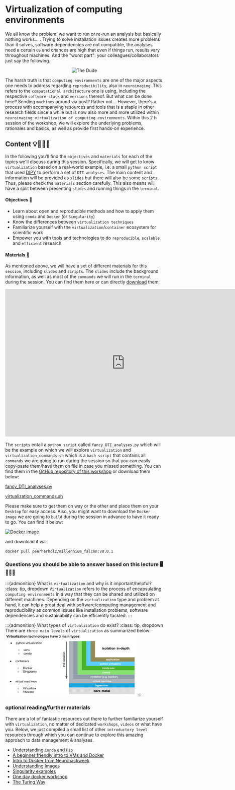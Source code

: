 # Virtualization of computing environments

We all know the problem: we want to run or re-run an analysis but basically nothing works... . Trying to solve installation issues creates more problems than it solves, software dependencies are not compatible, the analyses need a certain `OS` and chances are high that even if things run, results vary throughout machines. And the "worst part": your colleagues/collaborators just say the following.

<center>
<img src="https://memegenerator.net/img/instances/65914940.jpg" alt="The Dude" style="height: 200px;">
</center>

The harsh truth is that `computing environments` are one of the major aspects one needs to address regarding `reproducibility`, also in `neuroimaging`. This refers to the `computational architecture` one is using, including the respective `software stack` and `versions` thereof. But what can be done here? Sending `machines` around via post? Rather not... However, there's a process with accompanying resources and tools that is a staple in other research fields since a while but is now also more and more utilized within `neuroimaging`: `virtualization of computing environments`. Within this 2 h session of the workshop, we will explore the underlying problems, rationales and basics, as well as provide first hands-on experience. 

## Content 💡👩🏽‍🏫  

In the following you'll find the `objectives` and `materials` for each of the topics we'll discuss during this session. Specifically, we will get to know `virtualization` based on a real-world example, i.e. a small `python script` that used [DIPY]() to perform a set of `DTI analyses`. The main content and information will be provided as `slides` but there will also be some `scripts`. Thus, please check the `materials` section carefully. This also means will have a split between presenting `slides` and running things in the `terminal`.    

#### Objectives 📍
- Learn about open and reproducible methods and how to apply them using `conda` and `Docker` (or `Singularity`)
- Know the differences between `virtualization techniques`
- Familiarize yourself with the `virtualization`/`container` ecosystem for scientific work
- Empower you with tools and technologies to do `reproducible`, `scalable` and `efficient` research


#### Materials 📓

As mentioned above, we will have a set of different materials for this `session`, including `slides` and `scripts`. The `slides` include the background information, as well as most of the `commands` we will run in the `terminal` during the session. You can find them here or can directly [download](https://docs.google.com/presentation/d/13Wq8LFcnRaLWkRRsVnbP_-CuZKdVMTqnVT9AZ3JGAH0/present?usp=sharing) them:

<iframe src="https://docs.google.com/presentation/d/e/2PACX-1vSFdOfErZwUlLALrpvYAoisxjmX46Sk_WlJsBMgnUgyyCHkjGfG8m0IeeUk3dNZxuUnh5wAArmiiuL3/embed?start=false&loop=false&delayms=3000" frameborder="0" width="760" height="469" allowfullscreen="true" mozallowfullscreen="true" webkitallowfullscreen="true"></iframe>

The `scripts` entail a `python script` called `fancy_DTI_analyses.py` which will be the example on which we will explore `virtualization` and `virtualization_commands.sh` which is a `bash script` that contains all `commands` we are going to run during the session so that you can easily copy-paste them/have them on file in case you missed something. You can find them in the [GitHub repository of this workshop](https://github.com/ReproNim/DGPA_workshop_2022/tree/main/workshop/basics/scripts_virtualization) or download them below:

[fancy_DTI_analyses.py]()

[virtualization_commands.sh]()

Please make sure to get them on way or the other and place them on your `Desktop` for easy access. Also, you might want to download the `Docker image` we are going to `build` during the session in advance to have it ready to go. You can find it below:

[![Docker image](https://img.shields.io/docker/pulls/peerherholz/millennium_falcon)](https://hub.docker.com/r/peerherholz/millennium_falcon)

and download it via:

```
docker pull peerherholz/millennium_falcon:v0.0.1
```

### Questions you should be able to answer based on this lecture 🖥️✍🏽📖

:::{admonition} What is `virtualization` and why is it important/helpful?
:class: tip, dropdown
`Virtualization` refers to the process of encapsulating `computing environments` in a way that they can be shared and utilized on different machines. Depending on the `virtualization` type and problem at hand, it can help a great deal with software/computing management and reproducibility as common issues like installation problems, software dependencies and sustainability can be efficiently tackled.
:::

:::{admonition} What types of `virtualization` do exist?
:class: tip, dropdown
There are `three main levels` of `virtualization` as summarized below:
<img src="https://raw.githubusercontent.com/ReproNim/DGPA_workshop_2022/main/workshop/static/virtualization_levels.png" alt="Virtualization Levels" style="height: 200px;">
:::


### optional reading/further materials

There are a lot of fantastic resources out there to further familiarize yourself with `virtualization`, no matter of dedicated `workshops`, `videos` or what have you. Below, we just compiled a small list of other `introductory level` resources through which you can continue to explore this amazing approach to data management & analyses.

- [Understanding `Conda` and `Pip`](https://www.anaconda.com/blog/understanding-conda-and-pip)
- [A beginner friendly intro to VMs and Docker](https://www.freecodecamp.org/news/a-beginner-friendly-introduction-to-containers-vms-and-docker-79a9e3e119b/#.3giab6wvo)
- [Intro to Docker from Neurohackweek](https://neurohackweek.github.io/docker-for-scientists/)
- [Understanding Images](https://code.tutsplus.com/tutorials/docker-from-the-ground-up-understanding-images--cms-28165)
- [Singularity examples](http://singularity.lbl.gov/tutorials)
- [One day docker workshop](https://github.com/PeerHerholz/docker_workshop)
- [The Turing Way](https://the-turing-way.netlify.app/welcome.html)
